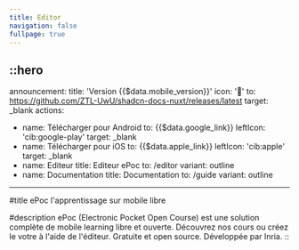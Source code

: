 ```yaml
---
title: Editor
navigation: false
fullpage: true
---
```


::hero
---
announcement:
  title: 'Version {{$data.mobile_version}}'
  icon: '🎉'
  to: https://github.com/ZTL-UwU/shadcn-docs-nuxt/releases/latest
  target: _blank
actions:
- name: Télécharger pour Android
  to: {{$data.google_link}}
  leftIcon: 'cib:google-play'
  target: _blank
- name: Télécharger pour iOS
  to: {{$data.apple_link}}
  leftIcon: 'cib:apple'
  target: _blank
- name: Editeur
  title: Editeur ePoc
  to: /editor
  variant: outline
- name: Documentation
  title: Documentation
  to: /guide
  variant: outline
---

#title
ePoc l'apprentissage sur mobile libre

#description
ePoc (Electronic Pocket Open Course) est une solution complète de mobile learning libre et ouverte. Découvrez nos cours ou créez le votre à l'aide de l'éditeur. Gratuite et open source. Développée par Inria.
::